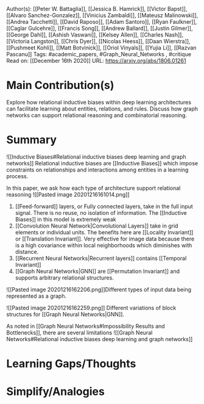 Author(s): [[Peter W. Battaglia]], [[Jessica B. Hamrick]], [[Victor Bapst]], [[Alvaro Sanchez-Gonzalez]], [[Vinicius Zambaldi]], [[Mateusz Malinowski]], [[Andrea Tacchetti]], [[David Raposo]], [[Adam Santoro]], [[Ryan Faulkner]], [[Caglar Gulcehre]], [[Francis Song]], [[Andrew Ballard]], [[Justin Gilmer]], [[George Dahl]], [[Ashish Vaswani]], [[Kelsey Allen]], [[Charles Nash]], [[Victoria Langston]], [[Chris Dyer]], [[Nicolas Heess]], [[Daan Wierstra]], [[Pushmeet Kohli]], [[Matt Botvinick]], [[Oriol Vinyals]], [[Yujia Li]], [[Razvan Pascanu]]
Tags: #academic_papers, #Graph_Neural_Networks , #critique 
Read on: [[December 16th 2020]]
URL: https://arxiv.org/abs/1806.01261
# Main Contribution(s)
Explore how relational inductive biases within deep learning architectures can facilitate learning about entities, relations, and rules. 
Discuss how graph networks can support relational reasoning and combinatorial reasoning.
# Summary
![[Inductive Biases#Relational inductive biases deep learning and graph networks]]
 Relational inductive biases are [[Inductive Biases]] which impose constraints on relationships and interactions among entities in a learning process.
 
 In this paper, we ask how each type of architecture support relational reasoning
 ![[Pasted image 20201216161014.png]]
 1. [[Feed-forward]] layers, or Fully connected layers, take in the full input signal. There is no reuse, no isolation of information. The [[Inductive Biases]] in this model is extremely weak
 2. [[Convolution Neural Network|Convolutional Layers]] take in grid elements or individual units. The benefits here are [[Locality Invariant]] or [[Translation Invariant]]. Very effective for image data because there is a high covariance within local neighborhoods which diminishes with distance.
 3. [[Recurrent Neural Networks|Recurrent layers]] contains [[Temporal Invariant]] 
 4. [[Graph Neural Networks|GNN]] are [[Permutation Invariant]] and supports arbitrary relational structures. 

![[Pasted image 20201216162206.png]]Different types of input data being represented as a graph.

![[Pasted image 20201216162259.png]] Different variations of block structures for [[Graph Neural Networks|GNN]]. 

As noted in [[Graph Neural Networks#Impossibility Results and Bottlenecks]], there are several limitations ![[Graph Neural Networks#Relational inductive biases deep learning and graph networks]]
# Learning Gaps/Thoughts
# Simplify/Analogies